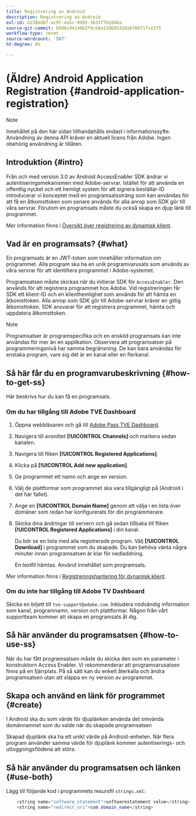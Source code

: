 ```yaml
---
title: Registrering av Android
description: Registrering av Android
exl-id: 6238bd87-ac97-4a5c-9d92-3631f7b2d46a
source-git-commit: b0d6c94148b2f9cb8a139685420a970671fce1f5
workflow-type: tm+mt
source-wordcount: '587'
ht-degree: 0%

---
```


# (Äldre) Android Application Registration {#android-application-registration}

>[!NOTE]
>
>Innehållet på den här sidan tillhandahålls endast i informationssyfte. Användning av denna API kräver en aktuell licens från Adobe. Ingen obehörig användning är tillåten.

## Introduktion {#intro}

Från och med version 3.0 av Android AccessEnabler SDK ändrar vi autentiseringsmekanismen med Adobe-servrar. Istället för att använda en offentlig nyckel och ett hemligt system för att signera beställar-ID introducerar vi konceptet med en programsatssträng som kan användas för att få en åtkomsttoken som senare används för alla anrop som SDK gör till våra servrar. Förutom en programsats måste du också skapa en djup länk till programmet.

Mer information finns i [Översikt över registrering av dynamisk klient](../../../rest-apis/rest-api-dcr/dynamic-client-registration-overview.md).

## Vad är en programsats? {#what}

En programsats är en JWT-token som innehåller information om programmet. Alla program ska ha en unik programvarusats som används av våra servrar för att identifiera programmet i Adobe-systemet.

Programsatsen måste skickas när du initierar SDK för `AccessEnabler`. Den används för att registrera programmet hos Adobe. Vid registreringen får SDK ett klient-ID och en klienthemlighet som används för att hämta en åtkomsttoken. Alla anrop som SDK gör till Adobe-servrar kräver en giltig åtkomsttoken. SDK ansvarar för att registrera programmet, hämta och uppdatera åtkomsttoken.

>[!NOTE]
>
>Programsatser är programspecifika och en enskild programsats kan inte användas för mer än en applikation. Observera att programsatser på programmeringsnivå har samma begränsning. De kan bara användas för enstaka program, vare sig det är en kanal eller en flerkanal.

## Så här får du en programvarubeskrivning {#how-to-get-ss}

Här beskrivs hur du kan få en programsats.

### Om du har tillgång till Adobe TVE Dashboard

1. Öppna webbläsaren och gå till [Adobe Pass TVE Dashboard](https://experience.adobe.com/#/pass/authentication).

1. Navigera till avsnittet **[!UICONTROL Channels]** och markera sedan kanalen.

1. Navigera till fliken **[!UICONTROL Registered Applications]**.

1. Klicka på **[!UICONTROL Add new application]**.

1. Ge programmet ett namn och ange en version.

1. Välj de plattformar som programmet ska vara tillgängligt på (Android i det här fallet).

1. Ange en **[!UICONTROL Domain Name]** genom att välja i en lista över domäner som redan har konfigurerats för din programmerare.

1. Skicka dina ändringar till servern och gå sedan tillbaka till fliken **[!UICONTROL Registered Applications]** i din kanal.

   Du bör se en lista med alla registrerade program. Välj **[!UICONTROL Download]** i programmet som du skapade. Du kan behöva vänta några minuter innan programsatsen är klar för nedladdning.

   En textfil hämtas. Använd innehållet som programsats.

Mer information finns i [Registreringshantering för dynamisk klient](../../../rest-apis/rest-api-dcr/dynamic-client-registration-overview.md#dynamic-client-registration-management).

### Om du inte har tillgång till Adobe TV Dashboard

Skicka en biljett till `tve-support@adobe.com`. Inkludera nödvändig information som kanal, programnamn, version och plattformar. Någon från vårt supportteam kommer att skapa en programsats åt dig.

## Så här använder du programsatsen {#how-to-use-ss}

När du har fått programsatsen måste du skicka den som en parameter i konstruktorn Access Enabler. Vi rekommenderar att programvarusatsen finns på en fjärrplats. På så sätt kan du enkelt återkalla och ändra programsatsen utan att släppa en ny version av programmet.

## Skapa och använd en länk för programmet {#create}

I Android ska du som värde för djuplänken använda det omvända domännamnet som du valde när du skapade programsatsen

Skapad djuplänk ska ha ett unikt värde på Android-enheten. När flera program använder samma värde för djuplänk kommer autentiserings- och utloggningsflödena att störa.

## Så här använder du programsatsen och länken {#use-both}

Lägg till följande kod i programmets resursfil `strings.xml`:

```JAVA
    <string name="software_statement">softwarestatement value</string>
    <string name="redirect_uri">com.domain_name</string>
```
